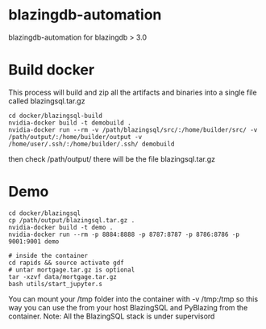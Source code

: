 # blazingdb-automation
blazingdb-automation for blazingdb > 3.0

# Build docker

This process will build and zip all the artifacts and binaries into a single file called blazingsql.tar.gz

```shell-script
cd docker/blazingsql-build
nvidia-docker build -t demobuild .
nvidia-docker run --rm -v /path/blazingsql/src/:/home/builder/src/ -v /path/output/:/home/builder/output -v /home/user/.ssh/:/home/builder/.ssh/ demobuild
```

then check /path/output/ there will be the file blazingsql.tar.gz

# Demo
```shell-script
cd docker/blazingsql
cp /path/output/blazingsql.tar.gz .
nvidia-docker build -t demo .
nvidia-docker run --rm -p 8884:8888 -p 8787:8787 -p 8786:8786 -p 9001:9001 demo

# inside the container
cd rapids && source activate gdf
# untar mortgage.tar.gz is optional 
tar -xzvf data/mortgage.tar.gz
bash utils/start_jupyter.s
```

You can mount your /tmp folder into the container  with -v /tmp:/tmp so this way you can use the from your host BlazingSQL and PyBlazing from the container.
Note: All the BlazingSQL stack is under supervisord
